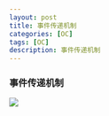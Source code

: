 ```yaml
---
layout: post
title: 事件传递机制
categories: [OC]
tags: [OC]
description: 事件传递机制
---
```





<h3>事件传递机制</h3>

<img src="{{ site.BASE_PATH }}/assets/post/msgchina.svg" ></img>
